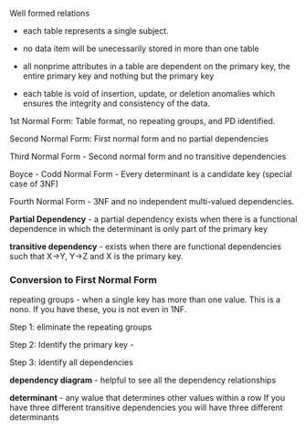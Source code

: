Well formed relations

- each table represents a single subject. 

- no data item will be unecessarily stored in more than one table

- all nonprime attributes in a table are dependent on the primary key, the entire primary key and nothing but the primary key

- each table is void of insertion, update, or deletion anomalies
 which ensures the integrity and consistency of the data.

1st Normal Form: 
Table format, no repeating groups, and PD identified. 

Second Normal Form: 
First normal form and no partial dependencies

Third Normal Form - 
Second normal form and no transitive dependencies

Boyce - Codd Normal Form - Every determinant is a candidate key (special case of 3NF)

Fourth Normal Form - 3NF and no independent multi-valued dependencies.

**Partial Dependency** - a partial dependency exists when there is a functional dependence in which the determinant is only part of the primary key

**transitive dependency** - exists when there are functional dependencies such that X->Y, Y->Z and X is the primary key.

### Conversion to First Normal Form

repeating groups - when a single key has more than one value. This is a nono. If you have these, you is not even in 1NF.

Step 1: eliminate the repeating groups

Step 2: Identify the primary key - 

Step 3: identify all dependencies

**dependency diagram** - helpful to see all the dependency relationships

**determinant** - any walue that determines other values within a row
If you have three different transitive dependencies you will have three different determinants


